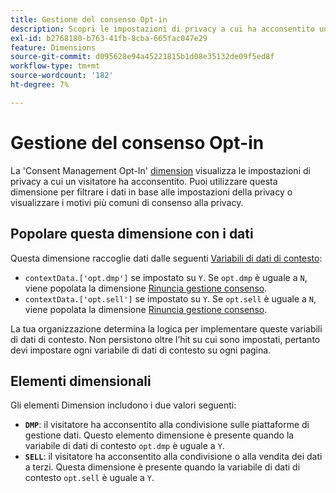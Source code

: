 ```yaml
---
title: Gestione del consenso Opt-in
description: Scopri le impostazioni di privacy a cui ha acconsentito un visitatore.
exl-id: b2768180-b763-41fb-8cba-665fac047e29
feature: Dimensions
source-git-commit: d095628e94a45221815b1d08e35132de09f5ed8f
workflow-type: tm+mt
source-wordcount: '182'
ht-degree: 7%

---
```


# Gestione del consenso Opt-in

La &#39;Consent Management Opt-In&#39; [dimension](overview.md) visualizza le impostazioni di privacy a cui un visitatore ha acconsentito. Puoi utilizzare questa dimensione per filtrare i dati in base alle impostazioni della privacy o visualizzare i motivi più comuni di consenso alla privacy.

## Popolare questa dimensione con i dati

Questa dimensione raccoglie dati dalle seguenti [Variabili di dati di contesto](/help/implement/vars/page-vars/contextdata.md):

* `contextData.['opt.dmp']` se impostato su `Y`. Se `opt.dmp` è uguale a `N`, viene popolata la dimensione [Rinuncia gestione consenso](cm-opt-out.md).
* `contextData.['opt.sell']` se impostato su `Y`. Se `opt.sell` è uguale a `N`, viene popolata la dimensione [Rinuncia gestione consenso](cm-opt-out.md).

La tua organizzazione determina la logica per implementare queste variabili di dati di contesto. Non persistono oltre l’hit su cui sono impostati, pertanto devi impostare ogni variabile di dati di contesto su ogni pagina.

## Elementi dimensionali

Gli elementi Dimension includono i due valori seguenti:

* **`DMP`**: il visitatore ha acconsentito alla condivisione sulle piattaforme di gestione dati. Questo elemento dimensione è presente quando la variabile di dati di contesto `opt.dmp` è uguale a `Y`.
* **`SELL`**: il visitatore ha acconsentito alla condivisione o alla vendita dei dati a terzi. Questa dimensione è presente quando la variabile di dati di contesto `opt.sell` è uguale a `Y`.
